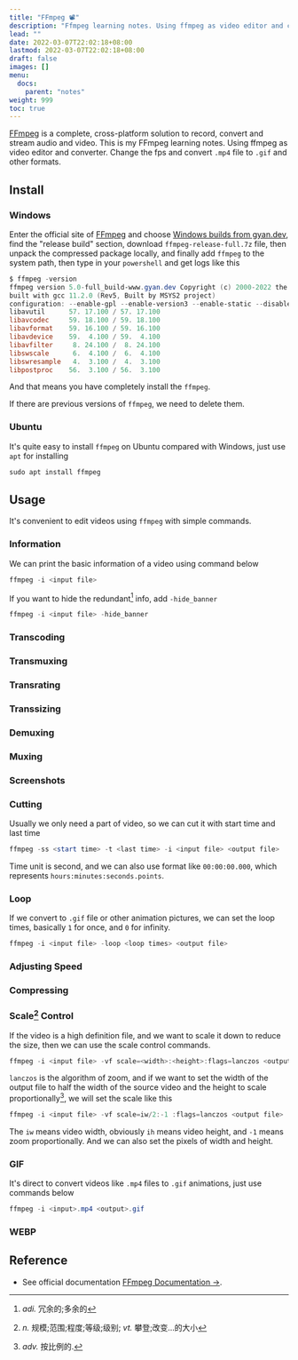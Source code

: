 ```yaml
---
title: "FFmpeg 📽️"
description: "Ffmpeg learning notes. Using ffmpeg as video editor and converter. Change the fps and convert mp4 file to gif and other formats."
lead: ""
date: 2022-03-07T22:02:18+08:00
lastmod: 2022-03-07T22:02:18+08:00
draft: false
images: []
menu:
  docs:
    parent: "notes"
weight: 999
toc: true
---
```


[FFmpeg](http://ffmpeg.org/) is a complete, cross-platform solution to record, convert and stream audio and video. This is my FFmpeg learning notes. Using ffmpeg as video editor and converter. Change the fps and convert `.mp4` file to `.gif` and other formats.

## Install

### Windows

Enter the official site of [FFmpeg](http://ffmpeg.org/) and choose [Windows builds from gyan.dev](https://www.gyan.dev/ffmpeg/builds/), find the "release build" section, download `ffmpeg-release-full.7z` file, then unpack the compressed package locally, and finally add `ffmpeg` to the system path, then type in your `powershell` and get logs like this

```powershell
$ ffmpeg -version
ffmpeg version 5.0-full_build-www.gyan.dev Copyright (c) 2000-2022 the FFmpeg developers
built with gcc 11.2.0 (Rev5, Built by MSYS2 project)
configuration: --enable-gpl --enable-version3 --enable-static --disable-w32threads --disable-autodetect --enable-fontconfig --enable-iconv --enable-gnutls --enable-libxml2 --enable-gmp --enable-bzlib --enable-lzma --enable-libsnappy --enable-zlib --enable-librist --enable-libsrt --enable-libssh --enable-libzmq --enable-avisynth --enable-libbluray --enable-libcaca --enable-sdl2 --enable-libdav1d --enable-libdavs2 --enable-libuavs3d --enable-libzvbi --enable-librav1e --enable-libsvtav1 --enable-libwebp --enable-libx264 --enable-libx265 --enable-libxavs2 --enable-libxvid --enable-libaom --enable-libopenjpeg --enable-libvpx --enable-mediafoundation --enable-libass --enable-frei0r --enable-libfreetype --enable-libfribidi --enable-libvidstab --enable-libvmaf --enable-libzimg --enable-amf --enable-cuda-llvm --enable-cuvid --enable-ffnvcodec --enable-nvdec --enable-nvenc --enable-d3d11va --enable-dxva2 --enable-libmfx --enable-libshaderc --enable-vulkan --enable-libplacebo --enable-opencl --enable-libcdio --enable-libgme --enable-libmodplug --enable-libopenmpt --enable-libopencore-amrwb --enable-libmp3lame --enable-libshine --enable-libtheora --enable-libtwolame --enable-libvo-amrwbenc --enable-libilbc --enable-libgsm --enable-libopencore-amrnb --enable-libopus --enable-libspeex --enable-libvorbis --enable-ladspa --enable-libbs2b --enable-libflite --enable-libmysofa --enable-librubberband --enable-libsoxr --enable-chromaprint
libavutil      57. 17.100 / 57. 17.100
libavcodec     59. 18.100 / 59. 18.100
libavformat    59. 16.100 / 59. 16.100
libavdevice    59.  4.100 / 59.  4.100
libavfilter     8. 24.100 /  8. 24.100
libswscale      6.  4.100 /  6.  4.100
libswresample   4.  3.100 /  4.  3.100
libpostproc    56.  3.100 / 56.  3.100
```

And that means you have completely install the `ffmpeg`.

If there are previous versions of `ffmpeg`, we need to delete them.

### Ubuntu

It's quite easy to install `ffmpeg` on Ubuntu compared with Windows, just use `apt` for installing

```powershell
sudo apt install ffmpeg
```

## Usage

It's convenient to edit videos using `ffmpeg` with simple commands.

### Information

We can print the basic information of a video using command below

```powershell
ffmpeg -i <input file>
```

If you want to hide the redundant[^1] info, add `-hide_banner`

```powershell
ffmpeg -i <input file> -hide_banner
```

### Transcoding

### Transmuxing

### Transrating

### Transsizing

### Demuxing

### Muxing

### Screenshots

### Cutting

Usually we only need a part of video, so we can cut it with start time and last time

```powershell
ffmpeg -ss <start time> -t <last time> -i <input file> <output file>
```

Time unit is second, and we can also use format like `00:00:00.000`, which represents `hours:minutes:seconds.points`.

### Loop

If we convert to `.gif` file or other animation pictures, we can set the loop times, basically `1` for once, and `0` for infinity.

```powershell
ffmpeg -i <input file> -loop <loop times> <output file>
```

### Adjusting Speed

### Compressing

### Scale[^2] Control

If the video is a high definition file, and we want to scale it down to reduce the size, then we can use the scale control commands.

```powershell
ffmpeg -i <input file> -vf scale=<width>:<height>:flags=lanczos <output file>
```

`lanczos` is the algorithm of zoom, and if we want to set the width of the output file to half the width of the source video and the height to scale proportionally[^3], we will set the scale like this

```powershell
ffmpeg -i <input file> -vf scale=iw/2:-1 :flags=lanczos <output file>
```

The `iw` means video width, obviously `ih` means video height, and `-1` means zoom proportionally. And we can also set the pixels of width and height.

### GIF

It's direct to convert videos like `.mp4` files to `.gif` animations, just use commands below

```powershell
ffmpeg -i <input>.mp4 <output>.gif
```

### WEBP

## Reference

* See official documentation [FFmpeg Documentation →](https://ffmpeg.org/ffmpeg.html).

[^1]:_adi._ 冗余的;多余的
[^2]:_n._ 规模;范围;程度;等级;级别; _vt._ 攀登;改变...的大小
[^3]:_adv._ 按比例的.
